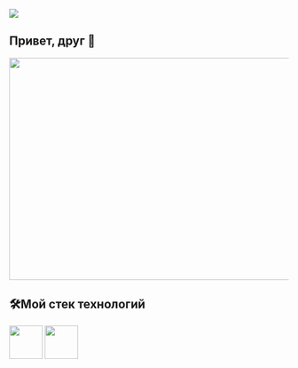 ![](https://komarev.com/ghpvc/?username=RomanB51)
## Привет, друг 👋
<p align="center">
  <img src="https://media.giphy.com/media/v1.Y2lkPTc5MGI3NjExZDdxNjRpZ2Y3bm9lNHo1cWVvYm81aTU0eW5iNHgwcmp4Y2pqaWU3YyZlcD12MV9naWZzX3NlYXJjaCZjdD1n/qgQUggAC3Pfv687qPC/giphy.gif" width="800" height="400"/>
</p>


## 🛠️Мой стек технологий
<img src="https://img.shields.io/badge/-black?style=for-the-badge&logo=cplusplus&logoColor=red" width="60" height="60"/>
<img src="https://img.shields.io/badge/-black?style=for-the-badge&logo=c&logoColor=blue" width="60" height="60"/>
